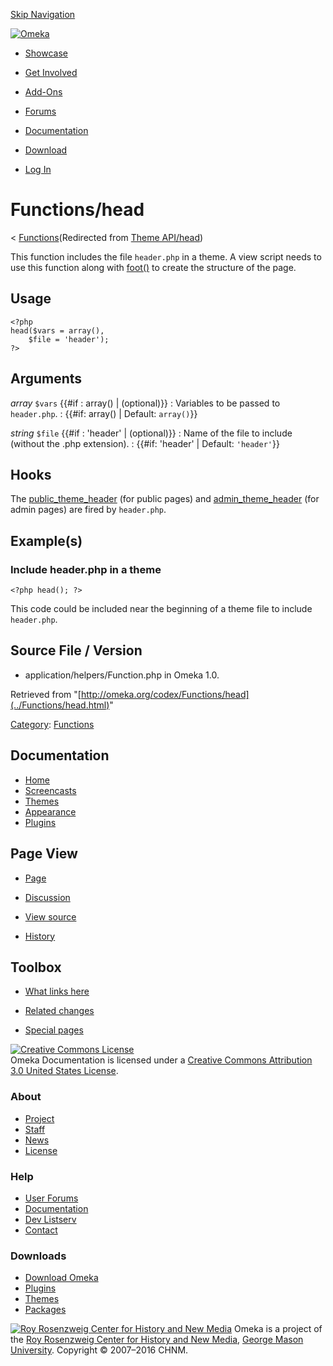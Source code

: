 <div id="wrap">

[Skip Navigation](head.html#content)
<div id="header">

<div class="padding">

<span
id="logo">[![Omeka](http://omeka.org/ui/i/logo-horizontal-288px.gif)](../../index.html)</span>
<div id="search-form">

</div>

-   <div id="nav-showcase">

    </div>

    [Showcase](../../showcase.1.html)
-   <div id="nav-involved">

    </div>

    [Get Involved](../../index.html%3Fp=124.html)
-   <div id="nav-addons">

    </div>

    [Add-Ons](../../add-ons.1.html)
-   <div id="nav-forums">

    </div>

    [Forums](../../forums/topic/mysqli-stmt.bind-result.html)
-   <div id="nav-documentation">

    </div>

    [Documentation](http://omeka.org/codex/)
-   <div id="nav-download">

    </div>

    [Download](../../download.1.html)

</div>

</div>

<div id="content">

<div class="padding">

<div id="user-meta">

-   <div id="pt-login">

    </div>

    [Log
    In](http://omeka.org/c/index.php?title=Special:UserLogin&returnto=Theme%20API/head)

</div>

Functions/head
==============

<div id="contentSub">

<span class="subpages">&lt;
[Functions](../Functions.html "Functions")</span>(Redirected from [Theme
API/head](http://omeka.org/c/index.php?title=Theme_API/head&redirect=no "Theme API/head"))

</div>

<div id="primary">

This function includes the file `header.php` in a theme. A view script
needs to use this function along with
[foot()](../Functions/foot.html "Functions/foot") to create the
structure of the page.

<span id="Usage" class="mw-headline"> Usage </span>
---------------------------------------------------

<div class="mw-geshi mw-content-ltr" dir="ltr">

<div class="php source-php">

``` {.de1}
<?php
head($vars = array(),
    $file = 'header');
?>
```

</div>

</div>

<span id="Arguments" class="mw-headline"> Arguments </span>
-----------------------------------------------------------

 *array* `$vars` {{\#if
:   array() | (optional)}}
:   Variables to be passed to `header.php`.
:   {{\#if: array() | Default: `array()`}}

 *string* `$file` {{\#if
:   'header' | (optional)}}
:   Name of the file to include (without the .php extension).
:   {{\#if: 'header' | Default: `'header'`}}

<span id="Hooks" class="mw-headline"> Hooks </span>
---------------------------------------------------

The
[public\_theme\_header](../Hooks/public_theme_header.html "Hooks/public theme header")
(for public pages) and
[admin\_theme\_header](../Hooks/admin_theme_header.html "Hooks/admin theme header")
(for admin pages) are fired by `header.php`.

<span id="Example.28s.29" class="mw-headline"> Example(s) </span>
-----------------------------------------------------------------

### <span id="Include_header.php_in_a_theme" class="mw-headline"> Include header.php in a theme </span>

<div class="mw-geshi mw-content-ltr" dir="ltr">

<div class="php source-php">

``` {.de1}
<?php head(); ?>
```

</div>

</div>

This code could be included near the beginning of a theme file to
include `header.php`.

<span id="Source_File_.2F_Version" class="mw-headline"> Source File / Version </span>
-------------------------------------------------------------------------------------

-   application/helpers/Function.php in Omeka 1.0.

<div class="printfooter">

Retrieved from
"[http://omeka.org/codex/Functions/head](../Functions/head.html)"

</div>

<div id="catlinks" class="catlinks">

<div id="mw-normal-catlinks">

[Category](http://omeka.org/codex/Special:Categories "Special:Categories"):
<span
dir="ltr">[Functions](../Category:Functions.html "Category:Functions")</span>

</div>

</div>

</div>

<div id="secondary">

<div class="portlet">

Documentation
-------------

-   [Home](http://omeka.org/codex/)
-   [Screencasts](http://omeka.org/codex/Screencasts)
-   [Themes](http://omeka.org/codex/Managing_Themes_2.0)
-   [Appearance](http://omeka.org/codex/Managing_Appearance_2.0)
-   [Plugins](http://omeka.org/codex/Plugins2.0)

</div>

<div class="portlet">

Page View
---------

-   <div id="nav-page">

    </div>

    [Page](../Functions/head.html)
-   <div id="nav-discussion">

    </div>

    [Discussion](http://omeka.org/c/index.php?title=Talk:Functions/head&action=edit&redlink=1)
-   <div id="nav-view_source">

    </div>

    [View
    source](http://omeka.org/c/index.php?title=Functions/head&action=edit)
-   <div id="nav-history">

    </div>

    [History](http://omeka.org/c/index.php?title=Functions/head&action=history)

</div>

<div id="wiki-toolbox" class="portlet">

Toolbox
-------

-   <div id="t-whatlinkshere">

    </div>

    [What links here](../Special:WhatLinksHere/Functions/head.html)
-   <div id="t-recentchangeslinked">

    </div>

    [Related
    changes](../Special:RecentChangesLinked/Functions/head.html)
-   <div id="t-specialpages">

    </div>

    [Special pages](http://omeka.org/codex/Special:SpecialPages)

</div>

[![Creative Commons
License](https://i.creativecommons.org/l/by/3.0/us/88x31.png)](http://creativecommons.org/licenses/by/3.0/us/)\
Omeka Documentation is licensed under a [Creative Commons Attribution
3.0 United States
License](http://creativecommons.org/licenses/by/3.0/us/).

</div>

</div>

</div>

<div id="footer">

<div class="padding">

<div id="sitemap">

<div class="section">

### About

-   [Project](../../index.html%3Fp=2.html)
-   [Staff](../../index.html%3Fp=3.html)
-   [News](../../blog.1.html)
-   [License](http://www.gnu.org/copyleft/gpl.html)

</div>

<div class="section">

### Help

-   [User Forums](../../forums/topic/mysqli-stmt.bind-result.html)
-   [Documentation](http://omeka.org/codex/)
-   [Dev Listserv](http://groups.google.com/group/omeka-dev)
-   [Contact](http://omeka.org/contact/)

</div>

<div class="section">

### Downloads

-   [Download Omeka](../../download.1.html)
-   [Plugins](../../plugins.html)
-   [Themes](../../download/themes/index.html)
-   [Packages](../../index.html%3Fp=222.html)

</div>

</div>

<div id="chnm-meta">

<span id="chnm-logo">[![Roy Rosenzweig Center for History and New
Media](http://omeka.org/ui/i/rrchnm-logo-regular.gif)](http://chnm.gmu.edu)</span>
Omeka is a project of the [Roy Rosenzweig Center for History and New
Media](http://chnm.gmu.edu), [George Mason
University](http://www.gmu.edu). Copyright © 2007–2016 CHNM.

</div>

</div>

</div>

</div>
